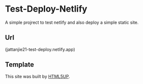 # Test-Deploy-Netlify

A simple projrect to test netlify and also deploy a simple static site.

## Url
(jattanjie21-test-deploy.netlify.app)

## Template
This site was built by [HTML5UP](https://html5up.com/).

